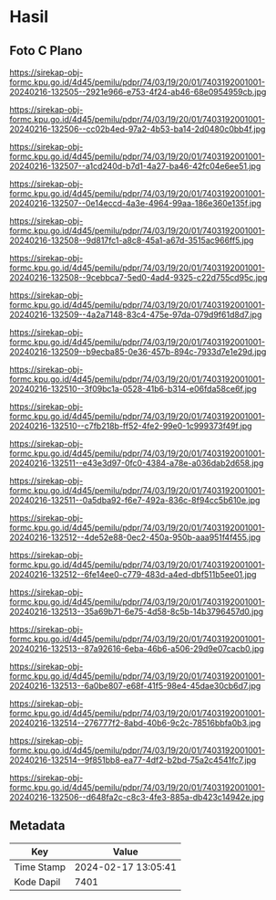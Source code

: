# Hasil

## Foto C Plano

https://sirekap-obj-formc.kpu.go.id/4d45/pemilu/pdpr/74/03/19/20/01/7403192001001-20240216-132505--2921e966-e753-4f24-ab46-68e0954959cb.jpg

https://sirekap-obj-formc.kpu.go.id/4d45/pemilu/pdpr/74/03/19/20/01/7403192001001-20240216-132506--cc02b4ed-97a2-4b53-ba14-2d0480c0bb4f.jpg

https://sirekap-obj-formc.kpu.go.id/4d45/pemilu/pdpr/74/03/19/20/01/7403192001001-20240216-132507--a1cd240d-b7d1-4a27-ba46-42fc04e6ee51.jpg

https://sirekap-obj-formc.kpu.go.id/4d45/pemilu/pdpr/74/03/19/20/01/7403192001001-20240216-132507--0e14eccd-4a3e-4964-99aa-186e360e135f.jpg

https://sirekap-obj-formc.kpu.go.id/4d45/pemilu/pdpr/74/03/19/20/01/7403192001001-20240216-132508--9d817fc1-a8c8-45a1-a67d-3515ac966ff5.jpg

https://sirekap-obj-formc.kpu.go.id/4d45/pemilu/pdpr/74/03/19/20/01/7403192001001-20240216-132508--9cebbca7-5ed0-4ad4-9325-c22d755cd95c.jpg

https://sirekap-obj-formc.kpu.go.id/4d45/pemilu/pdpr/74/03/19/20/01/7403192001001-20240216-132509--4a2a7148-83c4-475e-97da-079d9f61d8d7.jpg

https://sirekap-obj-formc.kpu.go.id/4d45/pemilu/pdpr/74/03/19/20/01/7403192001001-20240216-132509--b9ecba85-0e36-457b-894c-7933d7e1e29d.jpg

https://sirekap-obj-formc.kpu.go.id/4d45/pemilu/pdpr/74/03/19/20/01/7403192001001-20240216-132510--3f09bc1a-0528-41b6-b314-e06fda58ce6f.jpg

https://sirekap-obj-formc.kpu.go.id/4d45/pemilu/pdpr/74/03/19/20/01/7403192001001-20240216-132510--c7fb218b-ff52-4fe2-99e0-1c999373f49f.jpg

https://sirekap-obj-formc.kpu.go.id/4d45/pemilu/pdpr/74/03/19/20/01/7403192001001-20240216-132511--e43e3d97-0fc0-4384-a78e-a036dab2d658.jpg

https://sirekap-obj-formc.kpu.go.id/4d45/pemilu/pdpr/74/03/19/20/01/7403192001001-20240216-132511--0a5dba92-f6e7-492a-836c-8f94cc5b610e.jpg

https://sirekap-obj-formc.kpu.go.id/4d45/pemilu/pdpr/74/03/19/20/01/7403192001001-20240216-132512--4de52e88-0ec2-450a-950b-aaa951f4f455.jpg

https://sirekap-obj-formc.kpu.go.id/4d45/pemilu/pdpr/74/03/19/20/01/7403192001001-20240216-132512--6fe14ee0-c779-483d-a4ed-dbf511b5ee01.jpg

https://sirekap-obj-formc.kpu.go.id/4d45/pemilu/pdpr/74/03/19/20/01/7403192001001-20240216-132513--35a69b71-6e75-4d58-8c5b-14b3796457d0.jpg

https://sirekap-obj-formc.kpu.go.id/4d45/pemilu/pdpr/74/03/19/20/01/7403192001001-20240216-132513--87a92616-6eba-46b6-a506-29d9e07cacb0.jpg

https://sirekap-obj-formc.kpu.go.id/4d45/pemilu/pdpr/74/03/19/20/01/7403192001001-20240216-132513--6a0be807-e68f-41f5-98e4-45dae30cb6d7.jpg

https://sirekap-obj-formc.kpu.go.id/4d45/pemilu/pdpr/74/03/19/20/01/7403192001001-20240216-132514--276777f2-8abd-40b6-9c2c-78516bbfa0b3.jpg

https://sirekap-obj-formc.kpu.go.id/4d45/pemilu/pdpr/74/03/19/20/01/7403192001001-20240216-132514--9f851bb8-ea77-4df2-b2bd-75a2c4541fc7.jpg

https://sirekap-obj-formc.kpu.go.id/4d45/pemilu/pdpr/74/03/19/20/01/7403192001001-20240216-132506--d648fa2c-c8c3-4fe3-885a-db423c14942e.jpg


## Metadata

| Key        | Value               |
| ---------- | ------------------- |
| Time Stamp | 2024-02-17 13:05:41 |
| Kode Dapil | 7401                |



